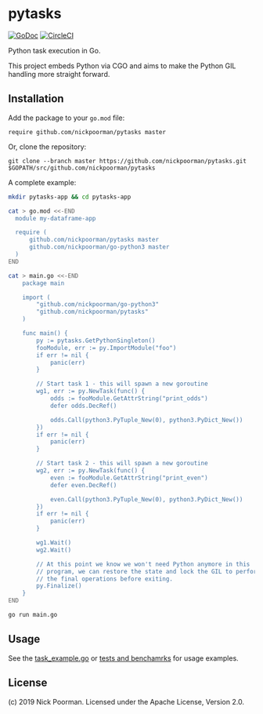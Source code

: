 # pytasks

[![GoDoc](https://godoc.org/github.com/nickpoorman/pytasks?status.svg)](https://godoc.org/github.com/nickpoorman/pytasks)
[![CircleCI](https://circleci.com/gh/nickpoorman/pytasks.svg?style=svg)](https://circleci.com/gh/nickpoorman/pytasks)

Python task execution in Go.

This project embeds Python via CGO and aims to make the Python GIL handling more straight forward.

<!-- ----------------------------------------------------------------------------------------------- -->

## Installation

Add the package to your `go.mod` file:

    require github.com/nickpoorman/pytasks master

Or, clone the repository:

    git clone --branch master https://github.com/nickpoorman/pytasks.git $GOPATH/src/github.com/nickpoorman/pytasks

A complete example:

```bash
mkdir pytasks-app && cd pytasks-app

cat > go.mod <<-END
  module my-dataframe-app

  require (
      github.com/nickpoorman/pytasks master
      github.com/nickpoorman/go-python3 master
  )
END

cat > main.go <<-END
    package main

    import (
        "github.com/nickpoorman/go-python3"
        "github.com/nickpoorman/pytasks"
    )

    func main() {
        py := pytasks.GetPythonSingleton()
        fooModule, err := py.ImportModule("foo")
        if err != nil {
            panic(err)
        }

        // Start task 1 - this will spawn a new goroutine
        wg1, err := py.NewTask(func() {
            odds := fooModule.GetAttrString("print_odds")
            defer odds.DecRef()

            odds.Call(python3.PyTuple_New(0), python3.PyDict_New())
        })
        if err != nil {
            panic(err)
        }

        // Start task 2 - this will spawn a new goroutine
        wg2, err := py.NewTask(func() {
            even := fooModule.GetAttrString("print_even")
            defer even.DecRef()

            even.Call(python3.PyTuple_New(0), python3.PyDict_New())
        })
        if err != nil {
            panic(err)
        }

        wg1.Wait()
        wg2.Wait()

        // At this point we know we won't need Python anymore in this
        // program, we can restore the state and lock the GIL to perform
        // the final operations before exiting.
        py.Finalize()
    }
END

go run main.go
```

<!-- ----------------------------------------------------------------------------------------------- -->

## Usage

See the [task_example.go](cmd/task_example/task_example.go) or [tests and benchamrks](python_test.go) for usage examples.

## License

(c) 2019 Nick Poorman. Licensed under the Apache License, Version 2.0.
